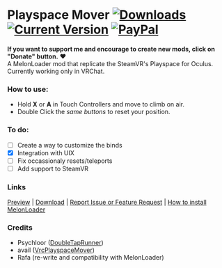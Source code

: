 # Playspace Mover [![Downloads](https://img.shields.io/github/downloads/Rafacasari/Playerspace-Mover/total?color=blue)](https://github.com/Rafacasari/Playerspace-Mover/releases/latest) [![Current Version](https://img.shields.io/github/v/release/rafacasari/Playerspace-Mover?color=gren&label=version)]() [![PayPal](https://img.shields.io/static/v1?label=&message=Donate&color=white&logo=paypal)](https://www.paypal.com/donate?hosted_button_id=EGA5V9WLQWHJS)
**If you want to support me and encourage to create new mods, click on "Donate" button.** ❤  
A MelonLoader mod that replicate the SteamVR's Playspace for Oculus. Currently working only in VRChat.
 
### How to use:
- Hold **X** or **A** in Touch Controllers and move to climb on air.
- Double Click the *same buttons* to reset your position.

### To do:
- [ ] Create a way to customize the binds
- [X] Integration with UIX
- [ ] Fix occassionaly resets/teleports
- [ ] Add support to SteamVR

### Links
[Preview](https://cdn.discordapp.com/attachments/783830959669116979/788117970844909578/space_move_oculus.mp4) | [Download](https://github.com/Rafacasari/Playerspace-Mover/releases/latest) | [Report Issue or Feature Request](https://github.com/Rafacasari/Playerspace-Mover/issues/new) | [How to install MelonLoader](https://melonwiki.xyz/#/README)

### Credits
- Psychloor ([DoubleTapRunner](https://github.com/Psychloor/DoubleTapRunner/blob/master/DoubleTapSpeed/Utilities.cs#L30))
- avail ([VrcPlayspaceMover](https://github.com/nekoclient/VrcOculusPlayspace/blob/master/VrcPlayspaceMover/VrcPlayspaceMover.cs))
- Rafa (re-write and compatibility with MelonLoader)
